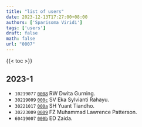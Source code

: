 ```yaml
---
title: "list of users"
date: 2023-12-13T17:27:00+08:00
authors: ['Sparisoma Viridi']
tags: ['users']
draft: false
math: false
url: "0007"
---
```

{{< toc >}}


## 2023-1
+ `10219077` [`0008`](../0008) RW Dwita Gurning.
+ `30219009` [`000c`](../000c) SV Eka Sylvianti Rahayu.
+ `30221017` [`000a`](../000a) SH Yuant Tiandho.
+ `30223009` [`0009`](../0009) FZ Muhammad Lawrence Patterson. 
+ `60419007` [`000b`](../000b) ED Zaida.
